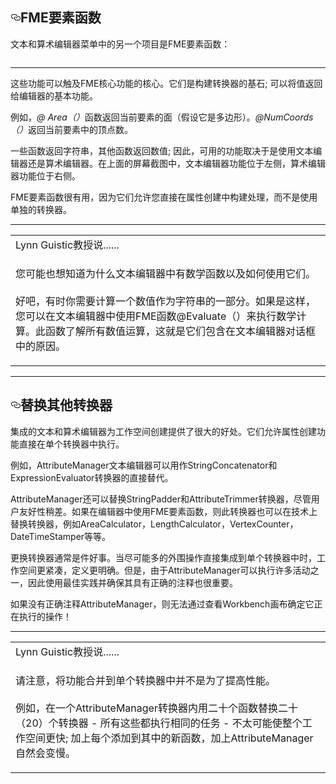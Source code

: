  
  <div id="readme" class="readme blob instapaper_body">
    <article class="markdown-body entry-content" itemprop="text"><h2><a id="user-content-fme-feature-functions" class="anchor" aria-hidden="true" href="https://github.com/domix2000/FMETraining/blob/Desktop-Advanced-2018/DesktopAdvanced1Attributes/1.03.FMEFunctions.md#fme-feature-functions"><svg class="octicon octicon-link" viewBox="0 0 16 16" version="1.1" width="16" height="16" aria-hidden="true"><path fill-rule="evenodd" d="M4 9h1v1H4c-1.5 0-3-1.69-3-3.5S2.55 3 4 3h4c1.45 0 3 1.69 3 3.5 0 1.41-.91 2.72-2 3.25V8.59c.58-.45 1-1.27 1-2.09C10 5.22 8.98 4 8 4H4c-.98 0-2 1.22-2 2.5S3 9 4 9zm9-3h-1v1h1c1 0 2 1.22 2 2.5S13.98 12 13 12H9c-.98 0-2-1.22-2-2.5 0-.83.42-1.64 1-2.09V6.25c-1.09.53-2 1.84-2 3.25C6 11.31 7.55 13 9 13h4c1.45 0 3-1.69 3-3.5S14.5 6 13 6z"></path></svg></a><font style="vertical-align: inherit;"><font style="vertical-align: inherit;">FME要素函数</font></font></h2>
<p><font style="vertical-align: inherit;"><font style="vertical-align: inherit;">文本和算术编辑器菜单中的另一个项目是FME要素函数：</font></font></p>
<p><a target="_blank" href="https://github.com/domix2000/FMETraining/blob/Desktop-Advanced-2018/DesktopAdvanced1Attributes/Images/Img1.006.AttributeManagerFMEFunctions.png"><img src="./Images/Img1.006.AttributeManagerFMEFunctions.png" alt="" style="max-width:100%;"></a></p>
<hr>
<p><font style="vertical-align: inherit;"><font style="vertical-align: inherit;">这些功能可以触及FME核心功能的核心。</font><font style="vertical-align: inherit;">它们是构建转换器的基石; </font><font style="vertical-align: inherit;">可以将值返回给编辑器的基本功能。</font></font></p>
<p><font style="vertical-align: inherit;"><font style="vertical-align: inherit;">例如，</font></font><em><font style="vertical-align: inherit;"><font style="vertical-align: inherit;">@ Area（）</font></font></em><font style="vertical-align: inherit;"><font style="vertical-align: inherit;">函数返回当前要素的面（假设它是多边形）。</font></font><em><font style="vertical-align: inherit;"><font style="vertical-align: inherit;">@NumCoords（）</font></font></em><font style="vertical-align: inherit;"><font style="vertical-align: inherit;">返回当前要素中的顶点数。</font></font></p>
<p><font style="vertical-align: inherit;"><font style="vertical-align: inherit;">一些函数返回字符串，其他函数返回数值; </font><font style="vertical-align: inherit;">因此，可用的功能取决于是使用文本编辑器还是算术编辑器。</font><font style="vertical-align: inherit;">在上面的屏幕截图中，文本编辑器功能位于左侧，算术编辑器功能位于右侧。</font></font></p>
<p><font style="vertical-align: inherit;"><font style="vertical-align: inherit;">FME要素函数很有用，因为它们允许您直接在属性创建中构建处理，而不是使用单独的转换器。</font></font></p>
<hr>
<table>
<tbody><tr>
<td>
<i></i><font style="vertical-align: inherit;"><font style="vertical-align: inherit;">
Lynn Guistic教授说......
</font></font></td>
</tr>
<tr>
<td><font style="vertical-align: inherit;"><font style="vertical-align: inherit;">

您可能也想知道为什么文本编辑器中有数学函数以及如何使用它们。
</font></font><br><br><font style="vertical-align: inherit;"><font style="vertical-align: inherit;">好吧，有时你需要计算一个数值作为字符串的一部分。</font><font style="vertical-align: inherit;">如果是这样，您可以在文本编辑器中使用FME函数@Evaluate（）来执行数学计算。</font><font style="vertical-align: inherit;">此函数了解所有数值运算，这就是它们包含在文本编辑器对话框中的原因。

</font></font></td>
</tr>
</tbody></table>
<hr>
<h2><a id="user-content-replacing-other-transformers" class="anchor" aria-hidden="true" href="https://github.com/domix2000/FMETraining/blob/Desktop-Advanced-2018/DesktopAdvanced1Attributes/1.03.FMEFunctions.md#replacing-other-transformers"><svg class="octicon octicon-link" viewBox="0 0 16 16" version="1.1" width="16" height="16" aria-hidden="true"><path fill-rule="evenodd" d="M4 9h1v1H4c-1.5 0-3-1.69-3-3.5S2.55 3 4 3h4c1.45 0 3 1.69 3 3.5 0 1.41-.91 2.72-2 3.25V8.59c.58-.45 1-1.27 1-2.09C10 5.22 8.98 4 8 4H4c-.98 0-2 1.22-2 2.5S3 9 4 9zm9-3h-1v1h1c1 0 2 1.22 2 2.5S13.98 12 13 12H9c-.98 0-2-1.22-2-2.5 0-.83.42-1.64 1-2.09V6.25c-1.09.53-2 1.84-2 3.25C6 11.31 7.55 13 9 13h4c1.45 0 3-1.69 3-3.5S14.5 6 13 6z"></path></svg></a><font style="vertical-align: inherit;"><font style="vertical-align: inherit;">替换其他转换器</font></font></h2>
<p><font style="vertical-align: inherit;"><font style="vertical-align: inherit;">集成的文本和算术编辑器为工作空间创建提供了很大的好处。</font><font style="vertical-align: inherit;">它们允许属性创建功能直接在单个转换器中执行。</font></font></p>
<p><font style="vertical-align: inherit;"><font style="vertical-align: inherit;">例如，AttributeManager文本编辑器可以用作StringConcatenator和ExpressionEvaluator转换器的直接替代。</font></font></p>
<p><font style="vertical-align: inherit;"><font style="vertical-align: inherit;">AttributeManager还可以替换StringPadder和AttributeTrimmer转换器，尽管用户友好性稍差。</font><font style="vertical-align: inherit;">如果在编辑器中使用FME要素函数，则此转换器也可以在技术上替换转换器，例如AreaCalculator，LengthCalculator，VertexCounter，DateTimeStamper等等。</font></font></p>
<p><font style="vertical-align: inherit;"><font style="vertical-align: inherit;">更换转换器通常是件好事。</font><font style="vertical-align: inherit;">当尽可能多的外围操作直接集成到单个转换器中时，工作空间更紧凑，定义更明确。</font><font style="vertical-align: inherit;">但是，由于AttributeManager可以执行许多活动之一，因此使用最佳实践并确保其具有正确的注释也很重要。</font></font></p>
<p><font style="vertical-align: inherit;"><font style="vertical-align: inherit;">如果没有正确注释AttributeManager，则无法通过查看Workbench画布确定它正在执行的操作！</font></font></p>
<hr>
<table>
<tbody><tr>
<td>
<i></i><font style="vertical-align: inherit;"><font style="vertical-align: inherit;">
Lynn Guistic教授说......
</font></font></td>
</tr>
<tr>
<td><font style="vertical-align: inherit;"><font style="vertical-align: inherit;">

请注意，将功能合并到单个转换器中并不是为了提高性能。 
</font></font><br><br><font style="vertical-align: inherit;"><font style="vertical-align: inherit;">例如，在一个AttributeManager转换器内用二十个函数替换二十（20）个转换器 - 所有这些都执行相同的任务 - 不太可能使整个工作空间更快; </font><font style="vertical-align: inherit;">加上每个添加到其中的新函数，加上AttributeManager自然会变慢。

</font></font></td>
</tr>
</tbody></table>
</article>
  </div>

 </body></html>